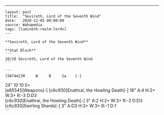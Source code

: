 ---
    layout: post
    title:  "Sevireth, Lord of the Seventh Wind"
    date:   2020-12-05 00:00:00
    source: Wahapedia
    tags: [lumineth-realm-lords]
    ---
    
    **Sevireth, Lord of the Seventh Wind**
    
    **Stat Block**
    ```
    10/10 Sevireth, Lord of the Seventh Wind
    ```
    
    ```
    [56f442]M     W     B     Sa    [-]
24"   10    10    5+    
[e85545]Weapons[-]
[c6c930]Enathrai, the Howling Death[-]
18"    A:4    H:2+   W:3+   R:-3   D:D3  
[c6c930]Enathrai, the Howling Death[-]
3"     A:2    H:2+   W:3+   R:-2   D:D3  
[c6c930]Swirling Shards[-]
3"     A:D3   H:3+   W:3+   R:-1   D:1   
    ```
    
    
    